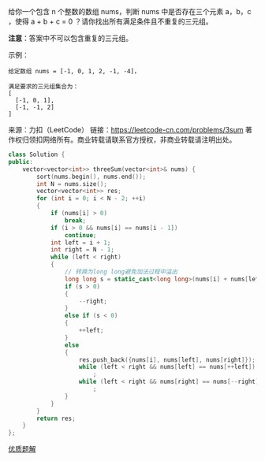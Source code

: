 给你一个包含 n 个整数的数组 nums，判断 nums 中是否存在三个元素 a，b，c ，使得 a + b + c = 0 ？请你找出所有满足条件且不重复的三元组。

**注意**：答案中不可以包含重复的三元组。

示例：

    给定数组 nums = [-1, 0, 1, 2, -1, -4]，

    满足要求的三元组集合为：
    [
      [-1, 0, 1],
      [-1, -1, 2]
    ]

来源：力扣（LeetCode）
链接：https://leetcode-cn.com/problems/3sum
著作权归领扣网络所有。商业转载请联系官方授权，非商业转载请注明出处。

```c++
class Solution {
public:
    vector<vector<int>> threeSum(vector<int>& nums) {
        sort(nums.begin(), nums.end());
        int N = nums.size();
        vector<vector<int>> res;
        for (int i = 0; i < N - 2; ++i)
        {
            if (nums[i] > 0)
                break;
            if (i > 0 && nums[i] == nums[i - 1])
                continue;
            int left = i + 1;
            int right = N - 1;
            while (left < right)
            {
                // 转换为long long避免加法过程中溢出
                long long s = static_cast<long long>(nums[i] + nums[left] + nums[right]);
                if (s > 0)
                {
                    --right;
                }
                else if (s < 0)
                {
                    ++left;
                }
                else
                {
                    res.push_back({nums[i], nums[left], nums[right]});
                    while (left < right && nums[left] == nums[++left])
                        ;
                    while (left < right && nums[right] == nums[--right])
                        ;
                }
            }
        }
        return res;
    }
};
```

[优质题解](https://leetcode-cn.com/problems/3sum/solution/pai-xu-shuang-zhi-zhen-zhu-xing-jie-shi-python3-by/)
